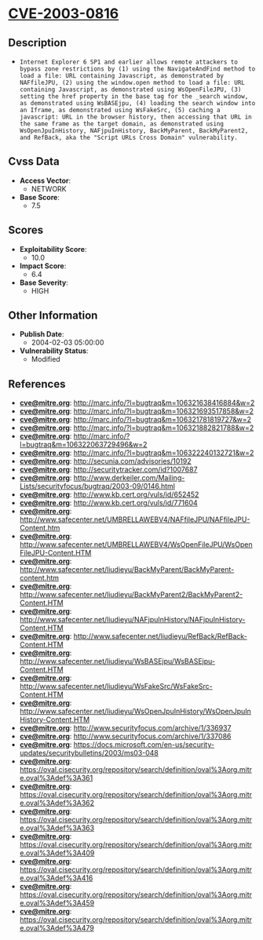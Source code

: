 
# [CVE-2003-0816](http://marc.info/?l=bugtraq&m=106321638416884&w=2)

## Description

- `Internet Explorer 6 SP1 and earlier allows remote attackers to bypass zone restrictions by (1) using the NavigateAndFind method to load a file: URL containing Javascript, as demonstrated by NAFfileJPU, (2) using the window.open method to load a file: URL containing Javascript, as demonstrated using WsOpenFileJPU, (3) setting the href property in the base tag for the _search window, as demonstrated using WsBASEjpu, (4) loading the search window into an Iframe, as demonstrated using WsFakeSrc, (5) caching a javascript: URL in the browser history, then accessing that URL in the same frame as the target domain, as demonstrated using WsOpenJpuInHistory, NAFjpuInHistory, BackMyParent, BackMyParent2, and RefBack, aka the "Script URLs Cross Domain" vulnerability.`

## Cvss Data

- **Access Vector**:
  - NETWORK
- **Base Score**:
  - 7.5

## Scores

- **Exploitability Score**:
  - 10.0
- **Impact Score**:
  - 6.4
- **Base Severity**:
  - HIGH

## Other Information

- **Publish Date**:
  - 2004-02-03 05:00:00
- **Vulnerability Status**:
  - Modified

## References

- **cve@mitre.org**: http://marc.info/?l=bugtraq&m=106321638416884&w=2
- **cve@mitre.org**: http://marc.info/?l=bugtraq&m=106321693517858&w=2
- **cve@mitre.org**: http://marc.info/?l=bugtraq&m=106321781819727&w=2
- **cve@mitre.org**: http://marc.info/?l=bugtraq&m=106321882821788&w=2
- **cve@mitre.org**: http://marc.info/?l=bugtraq&m=106322063729496&w=2
- **cve@mitre.org**: http://marc.info/?l=bugtraq&m=106322240132721&w=2
- **cve@mitre.org**: http://secunia.com/advisories/10192
- **cve@mitre.org**: http://securitytracker.com/id?1007687
- **cve@mitre.org**: http://www.derkeiler.com/Mailing-Lists/securityfocus/bugtraq/2003-09/0146.html
- **cve@mitre.org**: http://www.kb.cert.org/vuls/id/652452
- **cve@mitre.org**: http://www.kb.cert.org/vuls/id/771604
- **cve@mitre.org**: http://www.safecenter.net/UMBRELLAWEBV4/NAFfileJPU/NAFfileJPU-Content.htm
- **cve@mitre.org**: http://www.safecenter.net/UMBRELLAWEBV4/WsOpenFileJPU/WsOpenFileJPU-Content.HTM
- **cve@mitre.org**: http://www.safecenter.net/liudieyu/BackMyParent/BackMyParent-content.htm
- **cve@mitre.org**: http://www.safecenter.net/liudieyu/BackMyParent2/BackMyParent2-Content.HTM
- **cve@mitre.org**: http://www.safecenter.net/liudieyu/NAFjpuInHistory/NAFjpuInHistory-Content.HTM
- **cve@mitre.org**: http://www.safecenter.net/liudieyu/RefBack/RefBack-Content.HTM
- **cve@mitre.org**: http://www.safecenter.net/liudieyu/WsBASEjpu/WsBASEjpu-Content.HTM
- **cve@mitre.org**: http://www.safecenter.net/liudieyu/WsFakeSrc/WsFakeSrc-Content.HTM
- **cve@mitre.org**: http://www.safecenter.net/liudieyu/WsOpenJpuInHistory/WsOpenJpuInHistory-Content.HTM
- **cve@mitre.org**: http://www.securityfocus.com/archive/1/336937
- **cve@mitre.org**: http://www.securityfocus.com/archive/1/337086
- **cve@mitre.org**: https://docs.microsoft.com/en-us/security-updates/securitybulletins/2003/ms03-048
- **cve@mitre.org**: https://oval.cisecurity.org/repository/search/definition/oval%3Aorg.mitre.oval%3Adef%3A361
- **cve@mitre.org**: https://oval.cisecurity.org/repository/search/definition/oval%3Aorg.mitre.oval%3Adef%3A362
- **cve@mitre.org**: https://oval.cisecurity.org/repository/search/definition/oval%3Aorg.mitre.oval%3Adef%3A363
- **cve@mitre.org**: https://oval.cisecurity.org/repository/search/definition/oval%3Aorg.mitre.oval%3Adef%3A409
- **cve@mitre.org**: https://oval.cisecurity.org/repository/search/definition/oval%3Aorg.mitre.oval%3Adef%3A416
- **cve@mitre.org**: https://oval.cisecurity.org/repository/search/definition/oval%3Aorg.mitre.oval%3Adef%3A459
- **cve@mitre.org**: https://oval.cisecurity.org/repository/search/definition/oval%3Aorg.mitre.oval%3Adef%3A479
